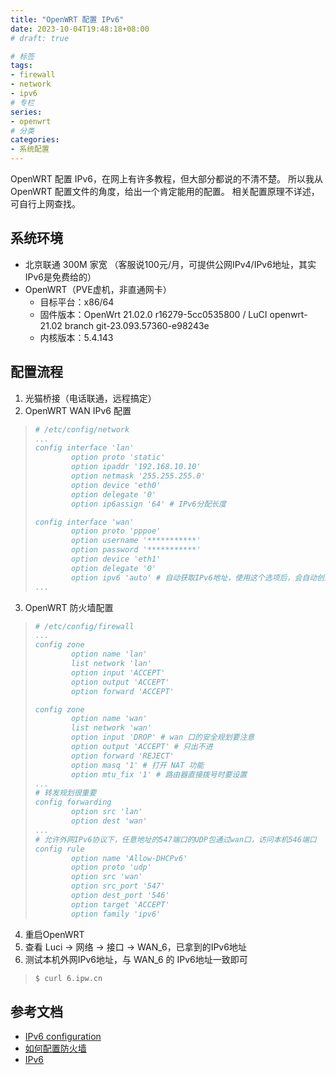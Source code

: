 ```yaml
---
title: "OpenWRT 配置 IPv6"
date: 2023-10-04T19:48:18+08:00
# draft: true

# 标签
tags:
- firewall
- network
- ipv6
# 专栏
series:
- openwrt
# 分类
categories:
- 系统配置
---
```


OpenWRT 配置 IPv6，在网上有许多教程，但大部分都说的不清不楚。
所以我从 OpenWRT 配置文件的角度，给出一个肯定能用的配置。
相关配置原理不详述，可自行上网查找。

## 系统环境
- 北京联通 300M 家宽 （客服说100元/月，可提供公网IPv4/IPv6地址，其实IPv6是免费给的）
- OpenWRT（PVE虚机，非直通网卡）
    - 目标平台：x86/64
    - 固件版本：OpenWrt 21.02.0 r16279-5cc0535800 / LuCI openwrt-21.02 branch git-23.093.57360-e98243e
    - 内核版本：5.4.143

## 配置流程
1. 光猫桥接（电话联通，远程搞定）
2. OpenWRT WAN IPv6 配置
> ```yaml
> # /etc/config/network
> ...
> config interface 'lan'
>         option proto 'static'
>         option ipaddr '192.168.10.10'
>         option netmask '255.255.255.0'
>         option device 'eth0'
>         option delegate '0'
>         option ip6assign '64' # IPv6分配长度
> 
> config interface 'wan'
>         option proto 'pppoe'
>         option username '***********'
>         option password '***********'
>         option device 'eth1'
>         option delegate '0'
>         option ipv6 'auto' # 自动获取IPv6地址，使用这个选项后，会自动创建一个虚拟动态接口(WAN_6)，不用配置。
> ...
> ```
3. OpenWRT 防火墙配置
> ```yaml
> # /etc/config/firewall
> ...
> config zone
>         option name 'lan'
>         list network 'lan'
>         option input 'ACCEPT'
>         option output 'ACCEPT'
>         option forward 'ACCEPT'
> 
> config zone
>         option name 'wan'
>         list network 'wan'
>         option input 'DROP' # wan 口的安全规划要注意
>         option output 'ACCEPT' # 只出不进
>         option forward 'REJECT'
>         option masq '1' # 打开 NAT 功能
>         option mtu_fix '1' # 路由器直接拨号时要设置
> ...
> # 转发规划很重要
> config forwarding
>         option src 'lan'
>         option dest 'wan'
> ...
> # 允许外网IPv6协议下，任意地址的547端口的UDP包通过wan口，访问本机546端口
> config rule
>         option name 'Allow-DHCPv6'
>         option proto 'udp'
>         option src 'wan'
>         option src_port '547'
>         option dest_port '546'
>         option target 'ACCEPT'
>         option family 'ipv6'
> ```
4. 重启OpenWRT
5. 查看 Luci -> 网络 -> 接口 -> WAN_6，已拿到的IPv6地址
6. 测试本机外网IPv6地址，与 WAN_6 的 IPv6地址一致即可
> ```bash
> $ curl 6.ipw.cn
> ```


## 参考文档
- [IPv6 configuration](https://openwrt.org/docs/guide-user/network/ipv6/configuration)
- [如何配置防火墙](https://openwrt.org/zh-cn/doc/uci/firewall)
- [IPv6](https://openwrt.org/docs/guide-user/network/ipv6/start)